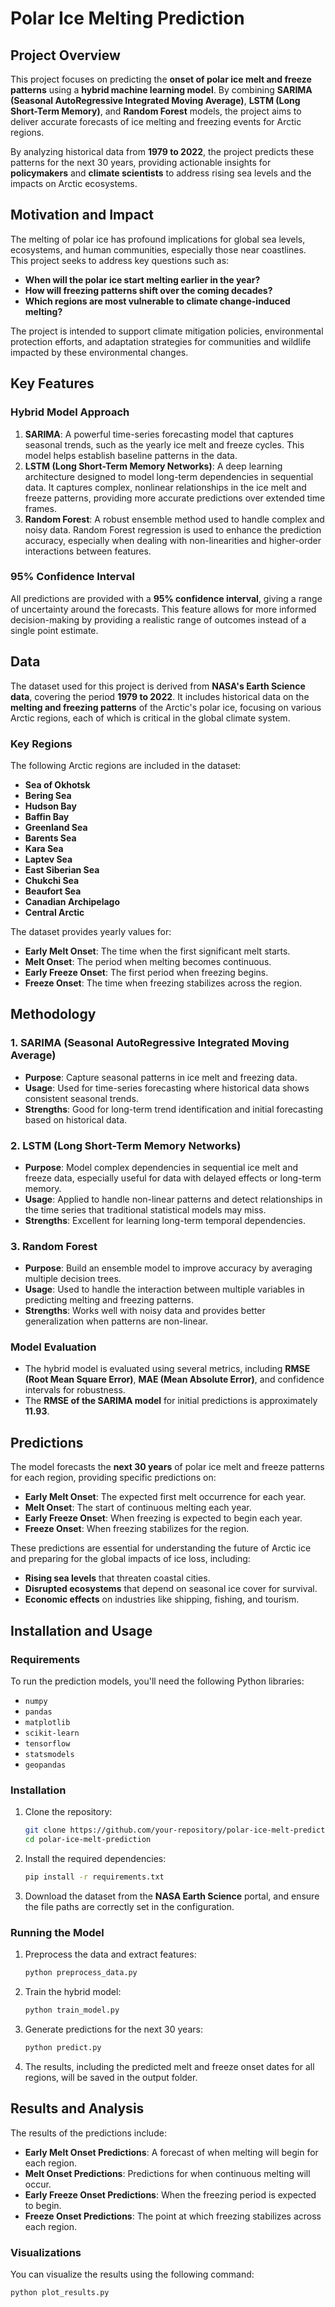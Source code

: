 # Polar Ice Melting Prediction

## Project Overview

This project focuses on predicting the **onset of polar ice melt and freeze patterns** using a **hybrid machine learning model**. By combining **SARIMA (Seasonal AutoRegressive Integrated Moving Average)**, **LSTM (Long Short-Term Memory)**, and **Random Forest** models, the project aims to deliver accurate forecasts of ice melting and freezing events for Arctic regions. 

By analyzing historical data from **1979 to 2022**, the project predicts these patterns for the next 30 years, providing actionable insights for **policymakers** and **climate scientists** to address rising sea levels and the impacts on Arctic ecosystems.

## Motivation and Impact

The melting of polar ice has profound implications for global sea levels, ecosystems, and human communities, especially those near coastlines. This project seeks to address key questions such as:
- **When will the polar ice start melting earlier in the year?**
- **How will freezing patterns shift over the coming decades?**
- **Which regions are most vulnerable to climate change-induced melting?**

The project is intended to support climate mitigation policies, environmental protection efforts, and adaptation strategies for communities and wildlife impacted by these environmental changes.

## Key Features

### Hybrid Model Approach
1. **SARIMA**: A powerful time-series forecasting model that captures seasonal trends, such as the yearly ice melt and freeze cycles. This model helps establish baseline patterns in the data.
2. **LSTM (Long Short-Term Memory Networks)**: A deep learning architecture designed to model long-term dependencies in sequential data. It captures complex, nonlinear relationships in the ice melt and freeze patterns, providing more accurate predictions over extended time frames.
3. **Random Forest**: A robust ensemble method used to handle complex and noisy data. Random Forest regression is used to enhance the prediction accuracy, especially when dealing with non-linearities and higher-order interactions between features.

### 95% Confidence Interval
All predictions are provided with a **95% confidence interval**, giving a range of uncertainty around the forecasts. This feature allows for more informed decision-making by providing a realistic range of outcomes instead of a single point estimate.

## Data

The dataset used for this project is derived from **NASA's Earth Science data**, covering the period **1979 to 2022**. It includes historical data on the **melting and freezing patterns** of the Arctic's polar ice, focusing on various Arctic regions, each of which is critical in the global climate system.

### Key Regions

The following Arctic regions are included in the dataset:

- **Sea of Okhotsk**
- **Bering Sea**
- **Hudson Bay**
- **Baffin Bay**
- **Greenland Sea**
- **Barents Sea**
- **Kara Sea**
- **Laptev Sea**
- **East Siberian Sea**
- **Chukchi Sea**
- **Beaufort Sea**
- **Canadian Archipelago**
- **Central Arctic**

The dataset provides yearly values for:
- **Early Melt Onset**: The time when the first significant melt starts.
- **Melt Onset**: The period when melting becomes continuous.
- **Early Freeze Onset**: The first period when freezing begins.
- **Freeze Onset**: The time when freezing stabilizes across the region.

## Methodology

### 1. SARIMA (Seasonal AutoRegressive Integrated Moving Average)
- **Purpose**: Capture seasonal patterns in ice melt and freezing data.
- **Usage**: Used for time-series forecasting where historical data shows consistent seasonal trends.
- **Strengths**: Good for long-term trend identification and initial forecasting based on historical data.

### 2. LSTM (Long Short-Term Memory Networks)
- **Purpose**: Model complex dependencies in sequential ice melt and freeze data, especially useful for data with delayed effects or long-term memory.
- **Usage**: Applied to handle non-linear patterns and detect relationships in the time series that traditional statistical models may miss.
- **Strengths**: Excellent for learning long-term temporal dependencies.

### 3. Random Forest
- **Purpose**: Build an ensemble model to improve accuracy by averaging multiple decision trees.
- **Usage**: Used to handle the interaction between multiple variables in predicting melting and freezing patterns.
- **Strengths**: Works well with noisy data and provides better generalization when patterns are non-linear.

### Model Evaluation
- The hybrid model is evaluated using several metrics, including **RMSE (Root Mean Square Error)**, **MAE (Mean Absolute Error)**, and confidence intervals for robustness.
- The **RMSE of the SARIMA model** for initial predictions is approximately **11.93**.

## Predictions

The model forecasts the **next 30 years** of polar ice melt and freeze patterns for each region, providing specific predictions on:
- **Early Melt Onset**: The expected first melt occurrence for each year.
- **Melt Onset**: The start of continuous melting each year.
- **Early Freeze Onset**: When freezing is expected to begin each year.
- **Freeze Onset**: When freezing stabilizes for the region.

These predictions are essential for understanding the future of Arctic ice and preparing for the global impacts of ice loss, including:
- **Rising sea levels** that threaten coastal cities.
- **Disrupted ecosystems** that depend on seasonal ice cover for survival.
- **Economic effects** on industries like shipping, fishing, and tourism.

## Installation and Usage

### Requirements
To run the prediction models, you'll need the following Python libraries:
- `numpy`
- `pandas`
- `matplotlib`
- `scikit-learn`
- `tensorflow`
- `statsmodels`
- `geopandas`

### Installation
1. Clone the repository:
    ```bash
    git clone https://github.com/your-repository/polar-ice-melt-prediction.git
    cd polar-ice-melt-prediction
    ```

2. Install the required dependencies:
    ```bash
    pip install -r requirements.txt
    ```

3. Download the dataset from the **NASA Earth Science** portal, and ensure the file paths are correctly set in the configuration.

### Running the Model
1. Preprocess the data and extract features:
    ```bash
    python preprocess_data.py
    ```

2. Train the hybrid model:
    ```bash
    python train_model.py
    ```

3. Generate predictions for the next 30 years:
    ```bash
    python predict.py
    ```

4. The results, including the predicted melt and freeze onset dates for all regions, will be saved in the output folder.

## Results and Analysis

The results of the predictions include:
- **Early Melt Onset Predictions**: A forecast of when melting will begin for each region.
- **Melt Onset Predictions**: Predictions for when continuous melting will occur.
- **Early Freeze Onset Predictions**: When the freezing period is expected to begin.
- **Freeze Onset Predictions**: The point at which freezing stabilizes across each region.

### Visualizations
You can visualize the results using the following command:
```bash
python plot_results.py



